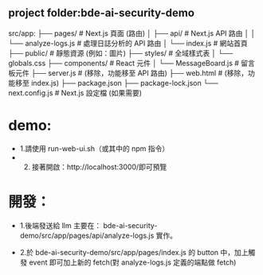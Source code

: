 ## project folder:bde-ai-security-demo

src/app:
├── pages/ # Next.js 頁面 (路由)
│ ├── api/ # Next.js API 路由
│ │ └── analyze-logs.js # 處理日誌分析的 API 路由
│ └── index.js # 網站首頁
├── public/ # 靜態資源 (例如：圖片)
├── styles/ # 全域樣式表
│ └── globals.css
├── components/ # React 元件
│ └── MessageBoard.js # 留言板元件
├── server.js # (移除，功能移至 API 路由)
├── web.html # (移除，功能移至 index.js)
├── package.json
├── package-lock.json
└── next.config.js # Next.js 設定檔 (如果需要)

# demo:

- 1.請使用 run-web-ui.sh（或其中的 npm 指令）
- 2. 接著開啟：http://localhost:3000/即可預覽

# 開發：

- 1.後端發送給 llm 主要在：
  bde-ai-security-demo/src/app/pages/api/analyze-logs.js
  實作。

- 2.於 bde-ai-security-demo/src/app/pages/index.js 的 button 中，加上觸發 event 即可加上新的 fetch(對 analyze-logs.js 定義的端點做 fetch)
